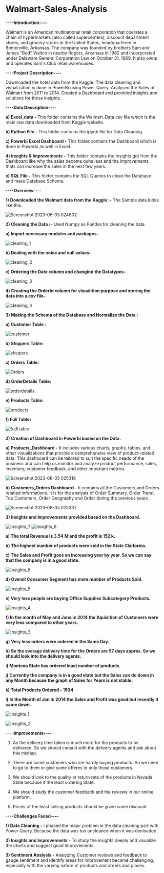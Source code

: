 # Walmart-Sales-Analysis

**----Introduction----**

Walmart is an American multinational retail corporation that operates a chain of hypermarkets (also called supercenters), discount department stores, and grocery stores in the United States, headquartered in Bentonville, Arkansas. The company was founded by brothers Sam and James "Bud" Walton in nearby Rogers, Arkansas in 1962 and incorporated under Delaware General Corporation Law on October 31, 1969. It also owns and operates Sam's Club retail warehouses.

**----Project Description----**

Downloaded the hotel data from the Kaggle. The data cleaning and visualization is done in PowerBi using Power Query. Analysed the Sales of 
Walmart from 2011 to 2014. Created a Dashboard and provided insights and solutions for those insights.

**----Data Description----**

**a) Excel_data -** This folder contains the Walmart_Data.csv file which is the main raw data downloaded from Kaggle website.

**b) Python File -** This folder contains the ipynb file for Data Cleaning.

**c) Powerbi Excel Dashboard -** This folder contains the Dashboard which is done in Powerbi as well in Excel.

**d) Insights & Improvements -** This folder contains the Insights got from the Dashboard like why the sales become quite less and the Improvements thats can increase the sales in the next few years.

**e) SQL File -**  This folder contains the SQL Queries to clean the Database and make Database Schema.


**----Overview----**

**1) Downloaded the Walmart data from the Kaggle :-** The Sample data looks like this.
   
![Screenshot 2023-08-05 024802](https://github.com/tuneerdutta/Walmart-Sales-Analysis/assets/131517578/70bab083-a58f-4687-9120-dee6e5a3bf77)

**2) Cleaning the Data :-**
Used Numpy as Pandas for cleaning the data.

**a) Import necessary modules and packages-** 

![cleaning_1](https://github.com/tuneerdutta/Walmart-Sales-Analysis/assets/131517578/c07745ed-b8c7-4c80-803b-9ff43e0f813d)

**b) Dealing with the noise and null values-**

![cleaning_2](https://github.com/tuneerdutta/Walmart-Sales-Analysis/assets/131517578/83d4a81e-d3d1-4bc7-ad63-1453020554e8)

**c) Ordering the Date column and changind the Datatypes-**

![cleaning_3](https://github.com/tuneerdutta/Walmart-Sales-Analysis/assets/131517578/f6a62319-4a0c-48f6-b9e1-717e75808ba4)

**d) Creating the OrderId column for visualition purpose and storing the data into a csv file-**

![cleaning_4](https://github.com/tuneerdutta/Walmart-Sales-Analysis/assets/131517578/082f7aae-beba-4952-9244-89ac2e7ddd6f)


**3) Making the Schema of the Database and Normalize the Data :**

**a) Customer Table :**
 
![customer](https://github.com/tuneerdutta/Walmart-Sales-Analysis/assets/131517578/bcf5a88f-649a-4cad-bbda-df415014df5e)

 **b) Shippers Table:**
 
![shippers](https://github.com/tuneerdutta/Walmart-Sales-Analysis/assets/131517578/c8306407-8d02-4cc5-bb7b-9b222bc5b586)

 **c) Orders Table:**
 
![Orders](https://github.com/tuneerdutta/Walmart-Sales-Analysis/assets/131517578/c40fd807-a5fd-43ad-97e6-3a2624e751b1)

**d) OrderDetails Table:**
 
![orderdetails](https://github.com/tuneerdutta/Walmart-Sales-Analysis/assets/131517578/ce48b41f-3d06-4e39-acda-fb415ac72899)

 **e) Products Table:**
 
![products](https://github.com/tuneerdutta/Walmart-Sales-Analysis/assets/131517578/34245bf3-24e2-48ae-bef0-dc3a91e46c36)

 **f) Full Table:**
 
 ![fu;ll table](https://github.com/tuneerdutta/Walmart-Sales-Analysis/assets/131517578/046887ff-8378-420b-aaef-d903712d11fc)


**2) Creation of Dashboard in Powerbi based on the Data.**

**a) Products_Dashboard -** It includes various charts, graphs, tables, and other visualizations that provide a comprehensive view of product-related data. This dashboard can be tailored to suit the specific needs of the business and can help us monitor and analyze product performance, sales, inventory, customer feedback, and other important metrics.

![Screenshot 2023-08-05 025318](https://github.com/tuneerdutta/Walmart-Sales-Analysis/assets/131517578/669e6f44-8da4-41d3-befb-08899fa47954)

**b) Customers_Orders Dashboard -** It contains all the Customers and Orders relatied informations. It is for the analysis of Order Summary, Order Trend, Top Customers, Order Geography and Order during the previous years.

![Screenshot 2023-08-05 025337](https://github.com/tuneerdutta/Walmart-Sales-Analysis/assets/131517578/eea86184-4fb5-472f-b31c-af87f1968f71)

**3) Insights and Improvements provided based on the Dashboard.**

![insights_7](https://github.com/tuneerdutta/Walmart-Sales-Analysis/assets/131517578/55aa43b9-0fcf-478d-8b1c-4ac73f46b1f4)
![insights_8](https://github.com/tuneerdutta/Walmart-Sales-Analysis/assets/131517578/31aaff01-af50-4640-aab7-e4501634634c)

**a) The total Revenue is 3.54 M and the profit is 152 k.**

**b) The highest number of products were sold in the State Claifornia.**

**c) The Sales and Profit goes on increasing year by year. So we can say that the company is in a good state.**

![insights_6](https://github.com/tuneerdutta/Walmart-Sales-Analysis/assets/131517578/a753a54b-708d-40e9-b00a-f8147d6f5b44)

**d) Overall Consumer Segment has more number of Products Sold.**

![insights_5](https://github.com/tuneerdutta/Walmart-Sales-Analysis/assets/131517578/555ce06e-3f72-4c6e-b04f-5436415adf2b)

**e) Very less people are buying Office Supplies Subcategory Products.**

![insights_4](https://github.com/tuneerdutta/Walmart-Sales-Analysis/assets/131517578/2f279c5a-aba7-4ed3-ba2a-63d71651b3a7)

**f) In the month of May and June in 2014 the Aquisition of Customers were very less compared to other years.**

![insights_3](https://github.com/tuneerdutta/Walmart-Sales-Analysis/assets/131517578/2e8fde07-b352-4146-b595-ee62c3d406f7)

**g) Very less orders were ordered in the Same Day.**

**h) So the average delivery time for the Orders are 57 days approx. So we should look into the delivery agents.**

**i) Montona State has ordered least number of products.**

**j) Currently the company is in a good state but the Sales can do down in any Month because the graph of Sales for Years is not stable.**

**k) Total Products Ordered - 1504**

**l) In the Month of Jan in 2014 the Sales and Profit was good but recently it came down.**

![insights_1](https://github.com/tuneerdutta/Walmart-Sales-Analysis/assets/131517578/d8a974c1-359f-4e35-8c97-8bf58c682ef3)

![insights_2](https://github.com/tuneerdutta/Walmart-Sales-Analysis/assets/131517578/0e5a3810-1d7b-40fe-8cc1-c2f12c06813d)


**----Improvements----**

1) As the delivery time taken is much more for the products to be delivered. So we should consult with the delivery agents and ask about this mishap.

2) There are some customers who are hardly buying products. So we need to go to them or give some offeres to only those customers.

3) We should look to the quality or return rate of the products in Nevada State because it the least ordering State.

4) We should study the customer feedback and the reviews in our online platform.

5) Prices of the least selling products should be given some discount.



**----Challenges Faced----**

**1) Data Cleaning -** I phased the major problem in the data cleaning part with Power Query. Because the data was too uncleaned when it was donloaded.

**2) Insights and Improvements -** To study the insights deeply and visualize the charts and suggest good Improvements.

**3) Sentiment Analysis -** Analyzing Customer reviews and feedback to gauge sentiment and identify areas for improvement became challenging, especially with the varying nature of products and orders and places.

